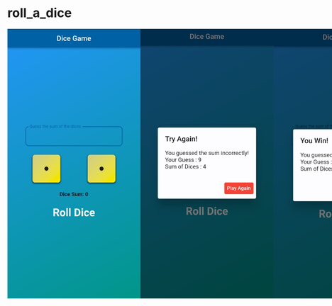 # roll_a_dice

<div style="display:flex;justify-content:space-between;">
  <img src="assets/images/ss-1.jpg" alt="Screenshot 1" width="300">
  <img src="assets/images/ss-2.jpg" alt="Screenshot 2" width="300">
  <img src="assets/images/ss-3.jpg" alt="Screenshot 3" width="300">
  <img src="assets/images/ss-4.jpg" alt="Screenshot 4" width="300">
</div>

